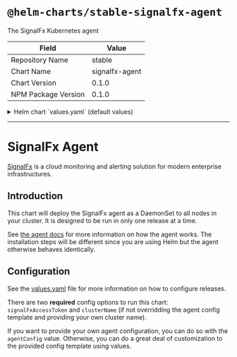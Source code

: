 # `@helm-charts/stable-signalfx-agent`

The SignalFx Kubernetes agent

| Field               | Value          |
| ------------------- | -------------- |
| Repository Name     | stable         |
| Chart Name          | signalfx-agent |
| Chart Version       | 0.1.0          |
| NPM Package Version | 0.1.0          |

<details>

<summary>Helm chart `values.yaml` (default values)</summary>

```yaml
# Version of the signalfx-agent to deploy.  This will be the default for the
# docker image tag if not overridden with imageTag
agentVersion: 3.1.2

# The access token for SignalFx.  REQUIRED
signalFxAccessToken: ''

# Docker image configuration
image:
  # Image pull policy for the agent pod
  pullPolicy: IfNotPresent
  # The docker image to use for the agent
  repository: quay.io/signalfx/signalfx-agent
  # tag defaults to the agentVersion but can be overridden
  tag:
  # pullSecret is not needed for our standard image
  pullSecret:

# How many agent pods can be unavailable at a time when rolling out a new
# version of the agent
rollingUpdateMaxUnavailable: 1

# RBAC config for the agent
rbac:
  create: true
  # You might need custom rules if you are pulling secrets to configure
  # monitors.
  customRules: []

# Service account config for the agent pods
serviceAccount:
  # Specifies whether a ServiceAccount should be created
  create: true
  # The name of the ServiceAccount to use.
  # If not set and create is true, a name is generated using the fullname template
  name:

# This adds some tolerations to the pods that the DaemonSet creates that
# should allow the agent to run on the master nodes of newer versions of K8s
# that are deployed with standard master taints (see daemonset.yaml).  If you
# need custom tolerations, see the 'tolerations' config option below.
runOnMaster: true

# You can specify additional tolerations for the pods that the DaemonSet
# creates.
tolerations: []

# Extra labels to put on agent pods.  Values must be strings per the k8s label
# schema.
extraPodLabels: {}

# You can specify a custom agent config file with the agentConfig value.  If
# you specify this, all of the options below here will no longer be applicable
# since they are used to render a default config (see configmap.yaml template).
agentConfig:

# clusterName must be provided.  It is an arbitrary value that identifies this
# K8s cluster in SignalFx.  This will be the value of the 'kubernetes_cluster'
# dimension on every metric sent by the agent.
clusterName:

# How frequently to send metrics by default in the agent.  This can be
# overridden by individual monitors.
metricIntervalSeconds: 15

# The log level of the agent.  Valid values are 'debug', 'info', 'warn', and
# 'error'.  Info is a good default and won't be too spamy.  Note that 'debug'
# may dump sensitive values in the provided configuration so use with care.
logLevel: info

# Whether to ignore TLS validation issue when connecting to the main K8s API
# server.  This should almost never need to be set to true since the CA cert is
# provided with the service account token automatically by K8s.
apiServerSkipVerify: false

# Additional options for connecting to the Kubelet.  These options are
# equivalent to what is under the 'kubeletAPI' key of the 'kubelet-stats'
# monitor.  By default, the agent tries to use its service account if kubelet
# authentication is required.
kubeletAPI:
  authType: serviceAccount

# Any values put in this object correspond to the 'collectd' config block of
# the agent config
collectd: {}

# How often to send cAdvisor-based container metrics.  Defaults to whatever is
# in metricIntervalSeconds.
containerStatsIntervalSeconds:

# If true, K8s cluster-level metrics will be collected (e.g. pod counts,
# deployment status, etc).  The agents will decide amongst themselves which
# instance should send the metrics so that they are only sent once.
gatherClusterMetrics: true

# Enables the docker-container-stats monitor with some specific config that
# causes it to send container stats from Docker with certain dimensions from
# container labels that makes it easy to correlate metrics between cadvisor and
# docker. Note that docker metrics are not sent for pause containers by
# default.
gatherDockerMetrics: true

# A list of metric names that are collected by monitors but are not to be sent
# to SignalFx.  This default set include a lot of highly specific or duplicated
# cAdvisor metrics that cause a large increase in DPM for little value for most
# customers.
metricNamesToExclude:
  - container_cpu_user_seconds_total
  - container_cpu_system_seconds_total
  - container_cpu_utilization_per_core
  - container_fs_reads_total
  - container_fs_sector_reads_total
  - container_fs_reads_merged_total
  - container_fs_read_seconds_total
  - container_fs_writes_total
  - container_fs_sector_writes_total
  - container_fs_writes_merged_total
  - container_fs_write_seconds_total
  - container_fs_io_current
  - container_fs_io_time_seconds_total
  - container_fs_io_time_weighted_seconds_total
  - container_last_seen
  - container_tasks_state
  - pod_network_receive_packets_total
  - pod_network_receive_packets_dropped_total
  - pod_network_transmit_packets_total
  - pod_network_transmit_packets_dropped_total
  - machine_cpu_frequency_khz

# A list of monitor configurations to include in the agent config.  These
# values correspond exactly to what goes under 'monitors' in the agent config.
# The following are a set of monitors with discovery rules that should cover
# many standard deployments.  Most users will want to override this with their
# own monitors and discovery rules.
monitors:
  - type: collectd/activemq
    discoveryRule: container_image =~ "activemq" && private_port == 1099

  - type: collectd/apache
    discoveryRule: container_image =~ "apache" && private_port == 80

  - type: collectd/cassandra
    discoveryRule: container_image =~ "cassandra" && private_port == 7199

  - type: collectd/consul
    discoveryRule: container_image =~ "consul" && private_port == 8500

  - type: collectd/elasticsearch
    discoveryRule: container_image =~ "elasticsearch" && port == 9200

  - type: collectd/etcd
    discoveryRule: container_image =~ "etcd" && port == 2379
    # REQUIRED
    clusterName: my-cluster

  - type: collectd/haproxy
    discoveryRule: container_image =~ "haproxy" && port == 9000

  - type: collectd/kafka
    discoveryRule: container_image =~ "kafka" && private_port == 9092

  - type: collectd/memcached
    discoveryRule: container_image =~ "memcache" && private_port == 11211

  - type: collectd/mongodb
    discoveryRule: container_image =~ "mongo" && private_port == 27017
    # REQUIRED
    databases:
      - mydatabase

  - type: collectd/mysql
    discoveryRule: container_image =~ "mysql" && private_port == 3306
    # REQUIRED
    username: admin
    databases:
      - name: mydb

  - type: collectd/nginx
    discoveryRule: container_image =~ "nginx" && private_port == 80

  - type: collectd/rabbitmq
    discoveryRule: container_image =~ "rabbitmq" && private_port == 15672

  - type: collectd/redis
    discoveryRule: container_image =~ "redis" && private_port == 6379

  - type: collectd/spark
    discoveryRule: container_image =~ "spark" && private_port == 8080
    isMaster: true
    collectApplicationMetrics: true
    clusterType: Standalone

  - type: collectd/spark
    discoveryRule: container_image =~ "spark" && private_port >= 8081
    isMaster: false
    clusterType: Standalone

  - type: collectd/zookeeper
    discoveryRule: container_image =~ "zookeeper" && private_port == 2181
```

</details>

---

# SignalFx Agent

[SignalFx](https://signalfx.com) is a cloud monitoring and alerting solution
for modern enterprise infrastructures.

## Introduction

This chart will deploy the SignalFx agent as a DaemonSet to all nodes in your
cluster. It is designed to be run in only one release at a time.

See [the agent
docs](https://docs.signalfx.com/en/latest/integrations/kubernetes-quickstart.html)
for more information on how the agent works. The installation steps will be
different since you are using Helm but the agent otherwise behaves identically.

## Configuration

See the [values.yaml](./values.yaml) file for more information on how to
configure releases.

There are two **required** config options to run this chart: `signalFxAccessToken`
and `clusterName` (if not overridding the agent config template and providing your own
cluster name).

If you want to provide your own agent configuration, you can do so with the
`agentConfig` value. Otherwise, you can do a great deal of customization to
the provided config template using values.
